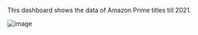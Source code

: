 This dashboard shows the data of Amazon Prime titles till 2021. 

![image](https://github.com/user-attachments/assets/4c0b0247-8dcd-485e-a06a-b0f93ea758c5)
